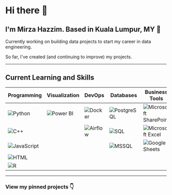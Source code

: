 # Hi there 👋

## I'm Mirza Hazzim. Based in Kuala Lumpur, MY 📍

Currently working on building data projects to start my career in data engineering.

So far, I've created (and continuing to improve) my projects.

---

## **Current Learning and Skills**

| **Programming** | **Visualization** | **DevOps** | **Databases** | **Business Tools** |
|---------------|----------------|---------|-----------|--------------|
| ![Python](https://img.shields.io/badge/-Python-blue?style=flat-square&logo=python) | ![Power BI](https://img.shields.io/badge/-Power%20BI-yellow?style=flat-square&logo=powerbi) | ![Docker](https://img.shields.io/badge/-Docker-blue?style=flat-square&logo=docker) | ![PostgreSQL](https://img.shields.io/badge/-PostgreSQL-blue?style=flat-square&logo=postgresql) | ![Microsoft SharePoint](https://img.shields.io/badge/-Microsoft%20SharePoint-blue?style=flat-square&logo=microsoftsharepoint) |
| ![C++](https://img.shields.io/badge/-C++-blue?style=flat-square&logo=cplusplus) |  | ![Airflow](https://img.shields.io/badge/-Airflow-blue?style=flat-square&logo=apacheairflow) | ![SQL](https://img.shields.io/badge/-SQL-blue?style=flat-square&logo=sqlite) | ![Microsoft Excel](https://img.shields.io/badge/-Microsoft%20Excel-green?style=flat-square&logo=microsoftexcel) |
| ![JavaScript](https://img.shields.io/badge/-JavaScript-yellow?style=flat-square&logo=javascript) |  |  | ![MSSQL](https://img.shields.io/badge/-MSSQL-blue?style=flat-square&logo=microsoftsqlserver) | ![Google Sheets](https://img.shields.io/badge/-Google%20Sheets-green?style=flat-square&logo=googlesheets) |
| ![HTML](https://img.shields.io/badge/-HTML-orange?style=flat-square&logo=html5) |  |  |  |  |
| ![R](https://img.shields.io/badge/-R-blue?style=flat-square&logo=r) |  |  |  |  |


---

### View my pinned projects 👇
